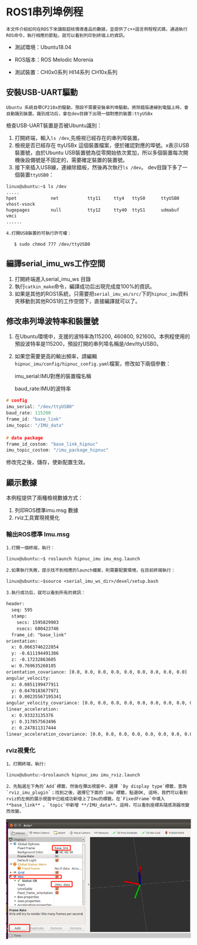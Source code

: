 # ROS1串列埠例程

	本文件介紹如何在ROS下來讀取超核慣導產品的數據，並提供了c++語言例程程式碼，通過執行ROS命令，執行相應的節點，就可以看到列印到終端上的資訊。

* 測試環境：Ubuntu18.04   

* ROS版本：ROS Melodic Morenia

* 測試裝置：CH0x0系列 HI14系列 CH10x系列

## 安裝USB-UART驅動

	Ubuntu 系統自帶CP210x的驅動，預設不需要安裝串列埠驅動。將除錯版連線到電腦上時，會自動識別裝置。識別成功后，會在dev目錄下出現一個對應的裝置:ttyUSBx

檢查USB-UART裝置是否被Ubuntu識別：

1. 打開終端，輸入`ls /dev`,先檢視已經存在的串列埠裝置。
2. 檢視是否已經存在  ttyUSBx 這個裝置檔案，便於確認對應的埠號。x表示USB裝置號，由於Ubuntu USB裝置號為從零開始依次累加，所以多個裝置每次開機後設備號是不固定的，需要確定裝置的裝置號。
3. 接下來插入USB線，連線除錯板，然後再次執行`ls /dev`。 dev目錄下多了一個裝置`ttyUSB0`：

```shell
linux@ubuntu:~$ ls /dev
.....
hpet             net           tty11     tty4   ttyS0      ttyUSB0    vhost-vsock
hugepages        null          tty12     tty40  ttyS1      udmabuf  vmci
......
```

	4.打開USB裝置的可執行許可權：

```shell
   $ sudo chmod 777 /dev/ttyUSB0
```

##  編譯serial_imu_ws工作空間

1. 打開終端進入serial_imu_ws 目錄
2. 執行`catkin_make`命令，編譯成功后出現完成度100%的資訊。
3. 如果是其他的ROS1系統，只需要把`serial_imu_ws/src/`下的`hipnuc_imu`資料夾移動到其他ROS1的工作空間下，直接編譯就可以了。

##  修改串列埠波特率和裝置號

1. 在Ubuntu環境中，支援的波特率為115200, 460800, 921600。本例程使用的預設波特率是115200，預設打開的串列埠名稱是/dev/ttyUSB0。	

2. 如果您需要更高的輸出頻率，請編輯`hipnuc_imu/config/hipnuc_config.yaml`檔案，修改如下兩個參數：

   imu_serial:IMU對應的裝置檔名稱

   baud_rate:IMU的波特率

```c
# config
imu_serial: "/dev/ttyUSB0"
baud_rate: 115200
frame_id: "base_link"
imu_topic: "/IMU_data"

# data package 
frame_id_costom: "base_link_hipnuc"
imu_topic_costom: "/imu_package_hipnuc"
```

修改完之後，儲存，使新配置生效。

## 顯示數據

本例程提供了兩種檢視數據方式：

1. 列印ROS標準imu.msg 數據
2. rviz工具實現視覺化

### 	輸出ROS標準 Imu.msg

	1.打開一個終端，執行：

```shell
linux@ubuntu:~$ roslaunch hipnuc_imu imu_msg.launch
```

	2.如果執行失敗，提示找不到相應的launch檔案，則需要配置環境，在目前終端執行：

```shell
linux@ubuntu:~$source <serial_imu_ws_dir>/devel/setup.bash
```

	3.執行成功后，就可以看到所有的資訊：

```txt
header: 
  seq: 595
  stamp: 
    secs: 1595829903
    nsecs: 680423746
  frame_id: "base_link"
orientation: 
  x: 0.0663746222854
  y: -0.611194491386
  z: -0.17232863605
  w: 0.769635260105
orientation_covariance: [0.0, 0.0, 0.0, 0.0, 0.0, 0.0, 0.0, 0.0, 0.0]
angular_velocity: 
  x: 0.0851199477911
  y: 0.0470183677971
  z: 0.00235567195341
angular_velocity_covariance: [0.0, 0.0, 0.0, 0.0, 0.0, 0.0, 0.0, 0.0, 0.0]
linear_acceleration: 
  x: 0.93323135376
  y: 0.317857563496
  z: 0.247811317444
linear_acceleration_covariance: [0.0, 0.0, 0.0, 0.0, 0.0, 0.0, 0.0, 0.0, 0.0]

```

### rviz視覺化

	1、打開終端，執行:

```shell
linux@ubuntu:~$roslaunch hipnuc_imu imu_rviz.launch
```

	2、先點選左下角的`Add`標籤，然後在彈出視窗中，選擇 `By display type`標籤，查詢`rviz_imu_plugin`；找到之後，選擇它下面的`imu`標籤，點選OK, 這時，我們可以看到rviz的左側的展示視窗中已經成功新增上了Imu的標籤。在`FixedFrame`中填入**base_link** 。`topic`中新增 **/IMU_data**。這時，可以看到座標系隨感測器改變而改變。

<img src="img/4.png">
